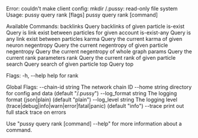 Error: couldn't make client config: mkdir /.pussy: read-only file system
Usage:
  pussy query rank [flags]
  pussy query rank [command]

Available Commands:
  backlinks    Query backlinks of given particle
  is-exist     Query is link exist between particles for given account
  is-exist-any Query is any link exist between particles
  karma        Query the current karma of given neuron
  negentropy   Query the current negentropy of given particle
  negentropy   Query the current negentropy of whole graph
  params       Query the current rank parameters
  rank         Query the current rank of given particle
  search       Query search of given particle
  top          Query top

Flags:
  -h, --help   help for rank

Global Flags:
      --chain-id string     The network chain ID
      --home string         directory for config and data (default "/.pussy")
      --log_format string   The logging format (json|plain) (default "plain")
      --log_level string    The logging level (trace|debug|info|warn|error|fatal|panic) (default "info")
      --trace               print out full stack trace on errors

Use "pussy query rank [command] --help" for more information about a command.

